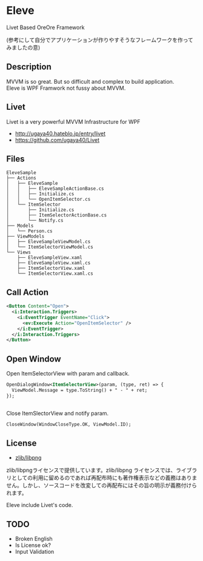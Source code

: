 # Eleve

Livet Based OreOre Framework

(参考にして自分でアプリケーションが作りやすそうなフレームワークを作ってみましたの意)

## Description

MVVM is so great. But so difficult and complex to build application.  
Eleve is WPF Framwork not fussy about MVVM.

## Livet

Livet is a very powerful MVVM Infrastructure for WPF

- http://ugaya40.hateblo.jp/entry/livet
- https://github.com/ugaya40/Livet


## Files


```
EleveSample
├── Actions
│   ├── EleveSample
│   │   ├── EleveSampleActionBase.cs
│   │   ├── Initialize.cs
│   │   └── OpenItemSelector.cs
│   └── ItemSelector
│       ├── Initialize.cs
│       ├── ItemSelectorActionBase.cs
│       └── Notify.cs
├── Models
│   └── Person.cs
├── ViewModels
│   ├── EleveSampleViewModel.cs
│   └── ItemSelectorViewModel.cs
└── Views
    ├── EleveSampleView.xaml
    ├── EleveSampleView.xaml.cs
    ├── ItemSelectorView.xaml
    └── ItemSelectorView.xaml.cs
```

## Call Action

```xml
<Button Content="Open">
  <i:Interaction.Triggers>
    <i:EventTrigger EventName="Click">
      <ev:Execute Action="OpenItemSelector" />
    </i:EventTrigger>
  </i:Interaction.Triggers>
</Button>
```

## Open Window

Open ItemSelectorView with param and callback.

```xml
OpenDialogWindow<ItemSelectorView>(param, (type, ret) => {
  ViewModel.Message = type.ToString() + " - " + ret;
});
 
```

Close ItemSlectorView and notify param.


```xml
CloseWindow(WindowCloseType.OK, ViewModel.ID);
```


## License

- [zlib/libpng](https://opensource.org/licenses/zlib-license.php) 

zlib/libpngライセンスで提供しています。zlib/libpng ライセンスでは、ライブラリとしての利用に留めるのであれば再配布時にも著作権表示などの義務はありません。しかし、ソースコードを改変しての再配布にはその旨の明示が義務付けられます。

Eleve include Livet's code.

## TODO

- Broken English
- Is License ok?
- Input Validation
